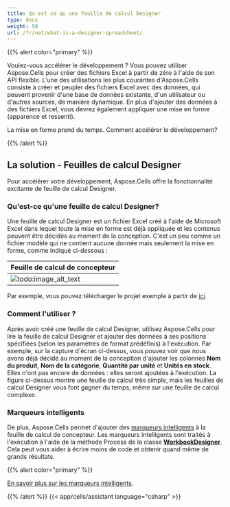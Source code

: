 ```yaml
---
title: Qu est ce qu une feuille de calcul Designer
type: docs
weight: 50
url: /fr/net/what-is-a-designer-spreadsheet/
---
```


{{% alert color="primary" %}}

Voulez-vous accélérer le développement ? Vous pouvez utiliser Aspose.Cells pour créer des fichiers Excel à partir de zéro à l'aide de son API flexible. L'une des utilisations les plus courantes d'Aspose.Cells consiste à créer et peupler des fichiers Excel avec des données, qui peuvent provenir d'une base de données existante, d'un utilisateur ou d'autres sources, de manière dynamique. En plus d'ajouter des données à des fichiers Excel, vous devrez également appliquer une mise en forme (apparence et ressenti).

La mise en forme prend du temps. Comment accélérer le développement?

{{% /alert %}}

## **La solution - Feuilles de calcul Designer**

Pour accélérer votre développement, Aspose.Cells offre la fonctionnalité excitante de feuille de calcul Designer.

### **Qu'est-ce qu'une feuille de calcul Designer?**

Une feuille de calcul Designer est un fichier Excel créé à l'aide de Microsoft Excel dans lequel toute la mise en forme est déjà appliquée et les contenus peuvent être décidés au moment de la conception. C'est un peu comme un fichier modèle qui ne contient aucune donnée mais seulement la mise en forme, comme indiqué ci-dessous :

| **Feuille de calcul de concepteur** | 
| :- |
|![todo:image_alt_text](what-is-a-designer-spreadsheet_1.png)|
Par exemple, vous pouvez télécharger le projet exemple à partir de [ici](https://github.com/aspose-cells/Aspose.Cells-for-.NET).

### **Comment l'utiliser ?**

Après avoir créé une feuille de calcul Designer, utilisez Aspose.Cells pour lire la feuille de calcul Designer et ajouter des données à ses positions spécifiées (selon les paramètres de format prédéfinis) à l'exécution. Par exemple, sur la capture d'écran ci-dessus, vous pouvez voir que nous avons déjà décidé au moment de la conception d'ajouter les colonnes **Nom du produit**, **Nom de la catégorie**, **Quantité par unité** et **Unités en stock**. Elles n'ont pas encore de données : elles seront ajoutées à l'exécution. La figure ci-dessus montre une feuille de calcul très simple, mais les feuilles de calcul Designer vous font gagner du temps, même sur une feuille de calcul complexe.

### **Marqueurs intelligents**

De plus, Aspose.Cells permet d'ajouter des [marqueurs intelligents](/cells/fr/net/smart-markers/) à la feuille de calcul de concepteur. Les marqueurs intelligents sont traités à l'exécution à l'aide de la méthode Process de la classe [**WorkbookDesigner**](https://reference.aspose.com/cells/net/aspose.cells/workbookdesigner). Cela peut vous aider à écrire moins de code et obtenir quand même de grands résultats.

{{% alert color="primary" %}}

[En savoir plus sur les marqueurs intelligents](/cells/fr/net/smart-markers/).

{{% /alert %}}
{{< app/cells/assistant language="csharp" >}}
